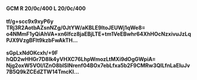 #### GCM R 20/0c/400 L 20/0c/400
**tf/g+scc9x9xyP6y**<br/>**TRj3R2AotbAZsnNZg/0JtYW/aKBLE9ltoJEUWj1qWe8=**<br/>**o4NMmF1yQiAhVA+xn6lfcz8jaEBjLTE+tm1VeEBwhr64XhHOcNzxivuJzLqPJX9VzgBFlt9kzbFwAkTH...**<br/><br/>
**sGpLxNdOKcxh/+9F**<br/>**hQD2wHHGr7D8Ik4yVHXC76LhpWmozLtMXi9dOgGWpiA=**<br/>**Njg2oxW5VOl/lZnO8blSlNrenf04BOx7ebLfxa5b2F9CMRw3QlLfnLaEIuJv7B5Q9kZCEdZTW14TmcKI...**